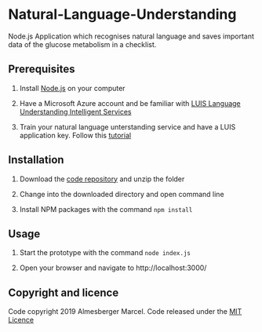 # Natural-Language-Understanding
Node.js Application which recognises natural language and saves important data of the glucose metabolism in a checklist.

## Prerequisites

1. Install [Node.js](https://nodejs.org/en/) on your computer

2. Have a Microsoft Azure account and be familiar with [LUIS Language Understanding Intelligent Services](https://azure.microsoft.com/en-us/services/cognitive-services/language-understanding-intelligent-service/)

3. Train your natural language unterstanding service and have a LUIS application key. Follow this [tutorial](https://www.andreasjakl.com/using-natural-language-understanding-part-3-luis-language-understanding-service/)

## Installation

1. Download the [code repository](https://github.com/marcelalmesberger/Glucose-Metabolism-Checklist/archive/master.zip) and unzip the folder

2. Change into the downloaded directory and open command line

3. Install NPM packages with the command
`npm install`

## Usage

1. Start the prototype with the command
`node index.js`

2. Open your browser and navigate to http://localhost:3000/

## Copyright and licence
Code copyright 2019 Almesberger Marcel. Code released under the 
[MIT Licence](https://github.com/marcelalmesberger/Glucose-Metabolism-Checklist/blob/master/LICENSE)
